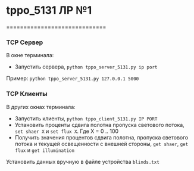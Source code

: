 # tppo_5131 ЛР №1
=============================
### TCP Сервер
В окне терминала:
- Запустить сервера, `python tppo_server_5131.py ip port`

Пример: `python tppo_server_5131.py 127.0.0.1 5000`
### TCP Клиенты
В других окнах терминала:
- Запустить клиенты, `python tppo_client_5131.py IP PORT`
- Установить проценты сдвига полотна пропуска светового потока, `set shaer X` и `set flux X`. Где X = 0 .. 100
- Получить значения процентов сдвига полотна, пропуска светового потока и текущей освещенности с внешней стороны, `get shaer`, `get flux` и `get illumination`

Установить данных вручную в файле устройства `blinds.txt`
